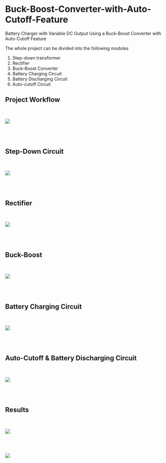 # Buck-Boost-Converter-with-Auto-Cutoff-Feature
Battery Charger with Variable DC Output Using a Buck-Boost Converter with Auto-Cutoff Feature

The whole project can be divided into the following modules
  1. Step-down transformer
  2. Rectifier
  3. Buck-Boost Converter
  4. Battery Charging Circuit
  5. Battery Discharging Circuit
  6. Auto-cutoff Circuit


## **Project Workflow**
<br>

![](project_workflow.jpg)

<br> <br>

## **Step-Down Circuit**
<br>

![](stepdown.jpg)

<br> <br>
## **Rectifier**
<br>

![](rectifier.jpg)

<br> <br>

## **Buck-Boost**
<br>

![](buck_boost.jpg)

<br> <br>

## **Battery Charging Circuit**
<br>

![](battery_charging.jpg)

<br> <br>

## **Auto-Cutoff & Battery Discharging Circuit**
<br>

![](auto_cutoff.jpg)

<br> <br>

## **Results**
<br>

![](result1.jpg)

<br> <br>

![](result2.jpg)
